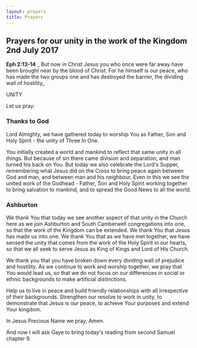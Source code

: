 ```yaml
---
layout: prayers
title: Prayers
---
```


## Prayers for our unity in the work of the Kingdom 2nd July 2017

__Eph 2:13-14__ _ But now in Christ Jesus you who once were far away have been brought near by the blood of Christ. 
For he himself is our peace, who has made the two groups one and has destroyed the barrier, the dividing wall of hostility_

UNITY

Let us pray:
### Thanks to God
Lord Almighty, we have gathered today to worship You as Father, Son and Holy Spirit - the unity of Three In One.

You initially created a world and mankind to reflect that same unity in all things. But because of sin there came division and separation, and man turned his back on You. But today we also celebrate the Lord's Supper, remembering what Jesus did on the Cross to bring peace again between God and man, and between man and his neighbour. Even in this we see the united work of the Godhead - Father, Son and Holy Spirit working together to bring salvation to mankind, and to spread the Good News to all the world. 

### Ashburton
We thank You that today we see another aspect of that unity in the Church here as we join Ashburton and South Camberwell congregations into one, so that the work of the Kingdom can be extended. We thank You that Jesus has made us into one. We thank You that as we have met together, we have sensed the unity that comes from the work of the Holy Spirit in our hearts, so that we all seek to serve Jesus as King of Kings and Lord of His Church.

We thank you that you have broken down every dividing wall of prejudice and hostility. As we continue to work and worship together, we pray that You would lead us, so that we do not focus on our differences in social or ethnic backgrounds to make artificial distinctions.

Help us to live in peace and build friendly relationships with all irrespective of their backgrounds. Strengthen our resolve to work in unity, to demonstrate that Jesus is our peace, to achieve Your purposes and extend Your kingdom.

In Jesus Precious Name we pray, Amen.

And now I will ask Gaye to bring today's reading from second Samuel chapter 9. 


